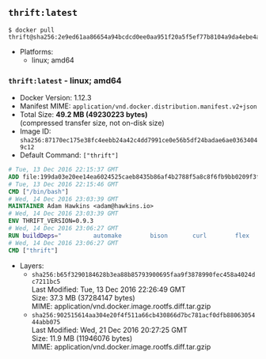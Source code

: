 ## `thrift:latest`

```console
$ docker pull thrift@sha256:2e9ed61aa86654a94bcdcd0ee0aa951f20a5f5ef77b8104a9da4ebe4afdac90e
```

-	Platforms:
	-	linux; amd64

### `thrift:latest` - linux; amd64

-	Docker Version: 1.12.3
-	Manifest MIME: `application/vnd.docker.distribution.manifest.v2+json`
-	Total Size: **49.2 MB (49230223 bytes)**  
	(compressed transfer size, not on-disk size)
-	Image ID: `sha256:87170ec175e38fc4eebb24a42c4dd7991ce0e56b5df24badae6ae03634049c12`
-	Default Command: `["thrift"]`

```dockerfile
# Tue, 13 Dec 2016 22:15:37 GMT
ADD file:199da03e20ee14ea6024525caeb8435b86af4b2788f5a8c8f6fb9bb0209f3fff in / 
# Tue, 13 Dec 2016 22:15:46 GMT
CMD ["/bin/bash"]
# Wed, 14 Dec 2016 23:03:39 GMT
MAINTAINER Adam Hawkins <adam@hawkins.io>
# Wed, 14 Dec 2016 23:03:39 GMT
ENV THRIFT_VERSION=0.9.3
# Wed, 14 Dec 2016 23:06:27 GMT
RUN buildDeps=" 		automake 		bison 		curl 		flex 		g++ 		libboost-dev 		libboost-filesystem-dev 		libboost-program-options-dev 		libboost-system-dev 		libboost-test-dev 		libevent-dev 		libssl-dev 		libtool 		make 		pkg-config 	"; 	apt-get update && apt-get install -y --no-install-recommends $buildDeps && rm -rf /var/lib/apt/lists/* 	&& curl -sSL "http://apache.mirrors.spacedump.net/thrift/$THRIFT_VERSION/thrift-$THRIFT_VERSION.tar.gz" -o thrift.tar.gz 	&& mkdir -p /usr/src/thrift 	&& tar zxf thrift.tar.gz -C /usr/src/thrift --strip-components=1 	&& rm thrift.tar.gz 	&& cd /usr/src/thrift 	&& ./configure  --without-python --without-cpp 	&& make 	&& make install 	&& cd / 	&& rm -rf /usr/src/thrift 	&& curl -k -sSL "https://storage.googleapis.com/golang/go1.4.linux-amd64.tar.gz" -o go.tar.gz 	&& tar xzf go.tar.gz 	&& rm go.tar.gz 	&& cp go/bin/gofmt /usr/bin/gofmt 	&& rm -rf go 	&& apt-get purge -y --auto-remove $buildDeps
# Wed, 14 Dec 2016 23:06:27 GMT
CMD ["thrift"]
```

-	Layers:
	-	`sha256:b65f3290184628b3ea88b85793900695faa9f3878990fec458a4024dc7211bc5`  
		Last Modified: Tue, 13 Dec 2016 22:26:49 GMT  
		Size: 37.3 MB (37284147 bytes)  
		MIME: application/vnd.docker.image.rootfs.diff.tar.gzip
	-	`sha256:902515614aa304e20f4f511a66cb430866d7bc781acf0dfb8806305444abb075`  
		Last Modified: Wed, 21 Dec 2016 20:27:25 GMT  
		Size: 11.9 MB (11946076 bytes)  
		MIME: application/vnd.docker.image.rootfs.diff.tar.gzip
